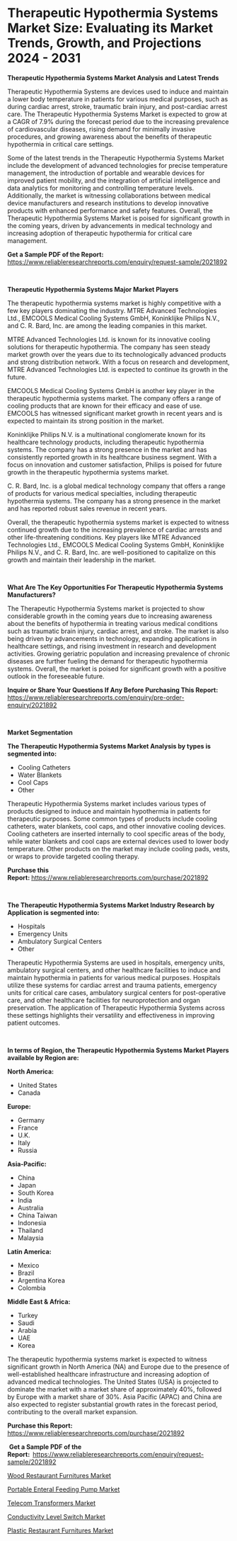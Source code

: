 <p><h1>Therapeutic Hypothermia Systems Market Size: Evaluating its Market Trends, Growth, and Projections 2024 - 2031</h1></p><p><strong>Therapeutic Hypothermia Systems Market Analysis and Latest Trends</strong></p>
<p><p>Therapeutic Hypothermia Systems are devices used to induce and maintain a lower body temperature in patients for various medical purposes, such as during cardiac arrest, stroke, traumatic brain injury, and post-cardiac arrest care. The Therapeutic Hypothermia Systems Market is expected to grow at a CAGR of 7.9% during the forecast period due to the increasing prevalence of cardiovascular diseases, rising demand for minimally invasive procedures, and growing awareness about the benefits of therapeutic hypothermia in critical care settings.</p><p>Some of the latest trends in the Therapeutic Hypothermia Systems Market include the development of advanced technologies for precise temperature management, the introduction of portable and wearable devices for improved patient mobility, and the integration of artificial intelligence and data analytics for monitoring and controlling temperature levels. Additionally, the market is witnessing collaborations between medical device manufacturers and research institutions to develop innovative products with enhanced performance and safety features. Overall, the Therapeutic Hypothermia Systems Market is poised for significant growth in the coming years, driven by advancements in medical technology and increasing adoption of therapeutic hypothermia for critical care management.</p></p>
<p><strong>Get a Sample PDF of the Report:&nbsp;</strong> <a href="https://www.reliableresearchreports.com/enquiry/request-sample/2021892">https://www.reliableresearchreports.com/enquiry/request-sample/2021892</a></p>
<p>&nbsp;</p>
<p><strong>Therapeutic Hypothermia Systems Major Market Players</strong></p>
<p><p>The therapeutic hypothermia systems market is highly competitive with a few key players dominating the industry. MTRE Advanced Technologies Ltd., EMCOOLS Medical Cooling Systems GmbH, Koninklijke Philips N.V., and C. R. Bard, Inc. are among the leading companies in this market.</p><p>MTRE Advanced Technologies Ltd. is known for its innovative cooling solutions for therapeutic hypothermia. The company has seen steady market growth over the years due to its technologically advanced products and strong distribution network. With a focus on research and development, MTRE Advanced Technologies Ltd. is expected to continue its growth in the future.</p><p>EMCOOLS Medical Cooling Systems GmbH is another key player in the therapeutic hypothermia systems market. The company offers a range of cooling products that are known for their efficacy and ease of use. EMCOOLS has witnessed significant market growth in recent years and is expected to maintain its strong position in the market.</p><p>Koninklijke Philips N.V. is a multinational conglomerate known for its healthcare technology products, including therapeutic hypothermia systems. The company has a strong presence in the market and has consistently reported growth in its healthcare business segment. With a focus on innovation and customer satisfaction, Philips is poised for future growth in the therapeutic hypothermia systems market.</p><p>C. R. Bard, Inc. is a global medical technology company that offers a range of products for various medical specialties, including therapeutic hypothermia systems. The company has a strong presence in the market and has reported robust sales revenue in recent years.</p><p>Overall, the therapeutic hypothermia systems market is expected to witness continued growth due to the increasing prevalence of cardiac arrests and other life-threatening conditions. Key players like MTRE Advanced Technologies Ltd., EMCOOLS Medical Cooling Systems GmbH, Koninklijke Philips N.V., and C. R. Bard, Inc. are well-positioned to capitalize on this growth and maintain their leadership in the market.</p></p>
<p>&nbsp;</p>
<p><strong>What Are The Key Opportunities For Therapeutic Hypothermia Systems Manufacturers?</strong></p>
<p><p>The Therapeutic Hypothermia Systems market is projected to show considerable growth in the coming years due to increasing awareness about the benefits of hypothermia in treating various medical conditions such as traumatic brain injury, cardiac arrest, and stroke. The market is also being driven by advancements in technology, expanding applications in healthcare settings, and rising investment in research and development activities. Growing geriatric population and increasing prevalence of chronic diseases are further fueling the demand for therapeutic hypothermia systems. Overall, the market is poised for significant growth with a positive outlook in the foreseeable future.</p></p>
<p><strong>Inquire or Share Your Questions If Any Before Purchasing This Report:</strong> <a href="https://www.reliableresearchreports.com/enquiry/pre-order-enquiry/2021892">https://www.reliableresearchreports.com/enquiry/pre-order-enquiry/2021892</a></p>
<p>&nbsp;</p>
<p><strong>Market Segmentation</strong></p>
<p><strong>The Therapeutic Hypothermia Systems Market Analysis by types is segmented into:</strong></p>
<p><ul><li>Cooling Catheters</li><li>Water Blankets</li><li>Cool Caps</li><li>Other</li></ul></p>
<p><p>Therapeutic Hypothermia Systems market includes various types of products designed to induce and maintain hypothermia in patients for therapeutic purposes. Some common types of products include cooling catheters, water blankets, cool caps, and other innovative cooling devices. Cooling catheters are inserted internally to cool specific areas of the body, while water blankets and cool caps are external devices used to lower body temperature. Other products on the market may include cooling pads, vests, or wraps to provide targeted cooling therapy.</p></p>
<p><strong>Purchase this Report:&nbsp;</strong><a href="https://www.reliableresearchreports.com/purchase/2021892">https://www.reliableresearchreports.com/purchase/2021892</a></p>
<p>&nbsp;</p>
<p><strong>The Therapeutic Hypothermia Systems Market Industry Research by Application is segmented into:</strong></p>
<p><ul><li>Hospitals</li><li>Emergency Units</li><li>Ambulatory Surgical Centers</li><li>Other</li></ul></p>
<p><p>Therapeutic Hypothermia Systems are used in hospitals, emergency units, ambulatory surgical centers, and other healthcare facilities to induce and maintain hypothermia in patients for various medical purposes. Hospitals utilize these systems for cardiac arrest and trauma patients, emergency units for critical care cases, ambulatory surgical centers for post-operative care, and other healthcare facilities for neuroprotection and organ preservation. The application of Therapeutic Hypothermia Systems across these settings highlights their versatility and effectiveness in improving patient outcomes.</p></p>
<p>&nbsp;</p>
<p><strong>In terms of Region, the Therapeutic Hypothermia Systems Market Players available by Region are:</strong></p>
<p>
    <p> <strong> North America: </strong>
        <ul>
            <li>United States</li>
            <li>Canada</li>
        </ul>
        </p> 
    <p> <strong> Europe: </strong>
        <ul>
            <li>Germany</li>
            <li>France</li>
            <li>U.K.</li>
            <li>Italy</li>
            <li>Russia</li>
        </ul>
        </p> 
    <p> <strong> Asia-Pacific: </strong>
        <ul>
            <li>China</li>
            <li>Japan</li>
            <li>South Korea</li>
            <li>India</li>
            <li>Australia</li>
            <li>China Taiwan</li>
            <li>Indonesia</li>
            <li>Thailand</li>
            <li>Malaysia</li>
        </ul>
        </p> 
    <p> <strong> Latin America: </strong>
        <ul>
            <li>Mexico</li>
            <li>Brazil</li>
            <li>Argentina Korea</li>
            <li>Colombia</li>
        </ul>
        </p> 
    <p> <strong> Middle East & Africa: </strong>
        <ul>
            <li>Turkey</li>
            <li>Saudi</li>
            <li>Arabia</li>
            <li>UAE</li>
            <li>Korea</li>
        </ul>
    </p>
    </p>
<p><p>The therapeutic hypothermia systems market is expected to witness significant growth in North America (NA) and Europe due to the presence of well-established healthcare infrastructure and increasing adoption of advanced medical technologies. The United States (USA) is projected to dominate the market with a market share of approximately 40%, followed by Europe with a market share of 30%. Asia Pacific (APAC) and China are also expected to register substantial growth rates in the forecast period, contributing to the overall market expansion.</p></p>
<p><strong>Purchase this Report: </strong><a href="https://www.reliableresearchreports.com/purchase/2021892">https://www.reliableresearchreports.com/purchase/2021892</a></p>
<p>&nbsp;<strong>Get a Sample PDF of the Report:&nbsp;&nbsp;</strong><a href="https://www.reliableresearchreports.com/enquiry/request-sample/2021892">https://www.reliableresearchreports.com/enquiry/request-sample/2021892</a></p>
<p><strong></strong></p>
<p><p><a href="https://frill-swim-3cd.notion.site/Wood-Restaurant-Furnitures-Market-Size-and-Examines-its-Market-Scope-with-a-Primary-Focus-on-Growt-8f80b53cddc34061b82448931d8ca47a">Wood Restaurant Furnitures Market</a></p><p><a href="https://github.com/nathandecarvalho/Market-Research-Report-List-2/blob/main/portable-enteral-feeding-pump-market.md">Portable Enteral Feeding Pump Market</a></p><p><a href="https://view.publitas.com/reportprime-1/telecom-transformers-market-size-global-industry-overview-market-segmentation-and-forecast-2024-to-2031/">Telecom Transformers Market</a></p><p><a href="https://view.publitas.com/reportprime-1/global-conductivity-level-switch-market-size-and-market-trends-insights-and-projections-from-2024-to-2031/">Conductivity Level Switch Market</a></p><p><a href="https://cautious-neon-760.notion.site/Decoding-the-Plastic-Restaurant-Furnitures-Market-A-Deep-Dive-into-the-Latest-Market-Trends-Market-d66a4f3f8d5f4fb59ab583315f237c28">Plastic Restaurant Furnitures Market</a></p></p>